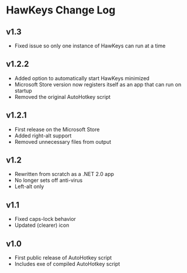 # HawKeys Change Log #

## v1.3 ##

* Fixed issue so only one instance of HawKeys can run at a time

## v1.2.2 ##

* Added option to automatically start HawKeys minimized
* Microsoft Store version now registers itself as an app that can run on startup
* Removed the original AutoHotkey script

## v1.2.1 ##

* First release on the Microsoft Store
* Added right-alt support
* Removed unnecessary files from output

## v1.2 ##

* Rewritten from scratch as a .NET 2.0 app
* No longer sets off anti-virus
* Left-alt only

## v1.1 ##

* Fixed caps-lock behavior
* Updated (clearer) icon

## v1.0 ##

* First public release of AutoHotkey script
* Includes exe of compiled AutoHotkey script
